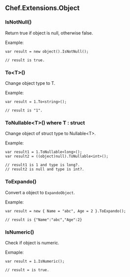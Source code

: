 ﻿## Chef.Extensions.Object

### IsNotNull()

Return true if object is null, otherwise false.

Example:

    var result = new object().IsNotNull();
    
    // result is true.

### To&lt;T&gt;()

Change object type to T.

Example:

    var result = 1.To<string>();
    
    // result is "1".

### ToNullable&lt;T&gt;() where T : struct

Change object of struct type to Nullable&lt;T&gt;.

Example:

    var result1 = 1.ToNullable<long>();
    var result2 = ((object)null).ToNullable<int>();
    
    // result1 is 1 and type is long?.
    // result2 is null and type is int?.

### ToExpando()

Convert a object to `ExpandoObject`.

Example:

    var result = new { Name = "abc", Age = 2 }.ToExpando();
    
    // result is {"Name":"abc","Age":2}

### IsNumeric()

Check if object is numeric.

Exmaple:

    var result = 1.IsNumeric();
    
    // result = is true.
